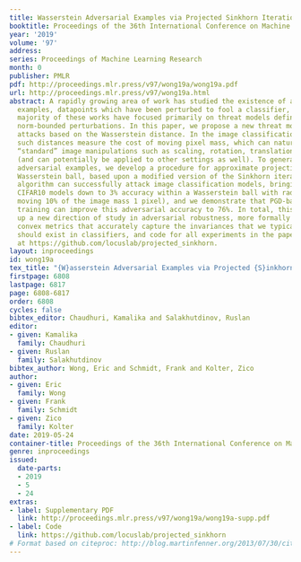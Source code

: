 ```yaml
---
title: Wasserstein Adversarial Examples via Projected Sinkhorn Iterations
booktitle: Proceedings of the 36th International Conference on Machine Learning
year: '2019'
volume: '97'
address: 
series: Proceedings of Machine Learning Research
month: 0
publisher: PMLR
pdf: http://proceedings.mlr.press/v97/wong19a/wong19a.pdf
url: http://proceedings.mlr.press/v97/wong19a.html
abstract: A rapidly growing area of work has studied the existence of adversarial
  examples, datapoints which have been perturbed to fool a classifier, but the vast
  majority of these works have focused primarily on threat models defined by $\ell_p$
  norm-bounded perturbations. In this paper, we propose a new threat model for adversarial
  attacks based on the Wasserstein distance. In the image classification setting,
  such distances measure the cost of moving pixel mass, which can naturally represent
  “standard” image manipulations such as scaling, rotation, translation, and distortion
  (and can potentially be applied to other settings as well). To generate Wasserstein
  adversarial examples, we develop a procedure for approximate projection onto the
  Wasserstein ball, based upon a modified version of the Sinkhorn iteration. The resulting
  algorithm can successfully attack image classification models, bringing traditional
  CIFAR10 models down to 3% accuracy within a Wasserstein ball with radius 0.1 (i.e.,
  moving 10% of the image mass 1 pixel), and we demonstrate that PGD-based adversarial
  training can improve this adversarial accuracy to 76%. In total, this work opens
  up a new direction of study in adversarial robustness, more formally considering
  convex metrics that accurately capture the invariances that we typically believe
  should exist in classifiers, and code for all experiments in the paper is available
  at https://github.com/locuslab/projected_sinkhorn.
layout: inproceedings
id: wong19a
tex_title: "{W}asserstein Adversarial Examples via Projected {S}inkhorn Iterations"
firstpage: 6808
lastpage: 6817
page: 6808-6817
order: 6808
cycles: false
bibtex_editor: Chaudhuri, Kamalika and Salakhutdinov, Ruslan
editor:
- given: Kamalika
  family: Chaudhuri
- given: Ruslan
  family: Salakhutdinov
bibtex_author: Wong, Eric and Schmidt, Frank and Kolter, Zico
author:
- given: Eric
  family: Wong
- given: Frank
  family: Schmidt
- given: Zico
  family: Kolter
date: 2019-05-24
container-title: Proceedings of the 36th International Conference on Machine Learning
genre: inproceedings
issued:
  date-parts:
  - 2019
  - 5
  - 24
extras:
- label: Supplementary PDF
  link: http://proceedings.mlr.press/v97/wong19a/wong19a-supp.pdf
- label: Code
  link: https://github.com/locuslab/projected_sinkhorn
# Format based on citeproc: http://blog.martinfenner.org/2013/07/30/citeproc-yaml-for-bibliographies/
---
```


